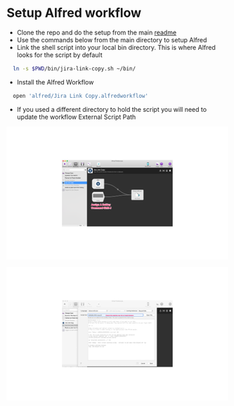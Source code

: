 # Setup Alfred workflow
 * Clone the repo and do the setup from the main [readme](../README.md)
 * Use the commands below from the main directory to setup Alfred
 * Link the shell script into your local bin directory.  This is where Alfred looks for the script by default
 ```sh
   ln -s $PWD/bin/jira-link-copy.sh ~/bin/
 ```
  * Install the Alfred Workflow
```sh
  open 'alfred/Jira Link Copy.alfredworkflow'
```
* If you used a different directory to hold the script you will need to update the workflow External Script Path

![Workflow](workflow.png "Workflow in alfred")

![Workflow Edit](workflow_edit_script.png)




